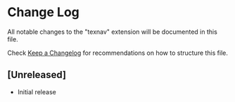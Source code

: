 # Change Log

All notable changes to the "texnav" extension will be documented in this file.

Check [Keep a Changelog](http://keepachangelog.com/) for recommendations on how to structure this file.

## [Unreleased]

- Initial release